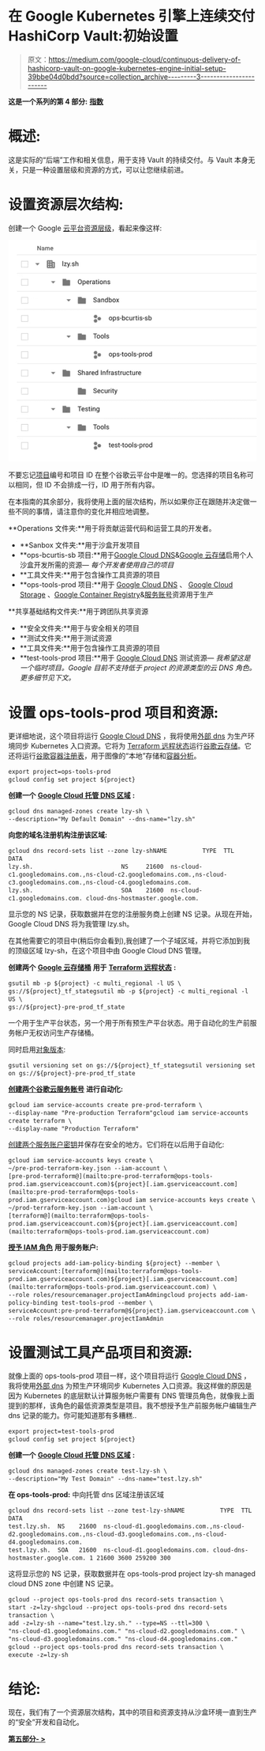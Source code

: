 # 在 Google Kubernetes 引擎上连续交付 HashiCorp Vault:初始设置

> 原文：<https://medium.com/google-cloud/continuous-delivery-of-hashicorp-vault-on-google-kubernetes-engine-initial-setup-39bbe04d0bdd?source=collection_archive---------3----------------------->

**这是一个系列的第 4 部分:** [**指数**](/@blzysh/continuous-delivery-of-hashicorp-vault-on-google-kubernetes-engine-bcbf4e75f0f6)

# 概述:

这是实际的“后端”工作和相关信息，用于支持 Vault 的持续交付。与 Vault 本身无关，只是一种设置层级和资源的方式，可以让您继续前进。

# 设置资源层次结构:

创建一个 Google [云平台资源层级](https://cloud.google.com/resource-manager/docs/cloud-platform-resource-hierarchy)，看起来像这样:

![](img/3b7366ce3774dfd3b531f1f9caa570f8.png)

不要忘记[项目](https://cloud.google.com/resource-manager/docs/creating-managing-projects)编号和项目 ID 在整个谷歌云平台中是唯一的。您选择的项目名称可以相同，但 ID 不会排成一行，ID 用于所有内容。

在本指南的其余部分，我将使用上面的层次结构，所以如果你正在跟随并决定做一些不同的事情，请注意你的变化并相应地调整。

**Operations 文件夹:**用于将贡献运营代码和运营工具的开发者。

*   **Sanbox 文件夹:**用于沙盒开发项目
*   **ops-bcurtis-sb 项目:**用于[Google Cloud DNS](https://cloud.google.com/dns)&[Google 云存储](https://cloud.google.com/storage)启用个人沙盒开发所需的资源— *每个开发者使用自己的项目*
*   **工具文件夹:**用于包含操作工具资源的项目
*   **ops-tools-prod 项目:**用于 [Google Cloud DNS](https://cloud.google.com/dns) 、 [Google Cloud Storage](https://cloud.google.com/storage) 、[Google Container Registry](https://cloud.google.com/container-registry)&[服务账号](https://cloud.google.com/iam/docs/understanding-service-accounts)资源用于生产

**共享基础结构文件夹:**用于跨团队共享资源

*   **安全文件夹:**用于与安全相关的项目
*   **测试文件夹:**用于测试资源
*   **工具文件夹:**用于包含操作工具资源的项目
*   **test-tools-prod 项目:**用于 [Google Cloud DNS](https://cloud.google.com/dns) 测试资源— *我希望这是一个临时项目。Google 目前不支持低于 project 的资源类型的云 DNS 角色。更多细节见下文。*

# 设置 ops-tools-prod 项目和资源:

更详细地说，这个项目将运行 [Google Cloud DNS](https://cloud.google.com/dns) ，我将使用[外部 dns](https://github.com/kubernetes-incubator/external-dns) 为生产环境同步 Kubernetes 入口资源。它将为 [Terraform 远程状态](https://www.terraform.io/docs/state/remote.html)运行[谷歌云存储](https://cloud.google.com/storage)。它还将运行[谷歌容器注册表](https://cloud.google.com/container-registry)，用于图像的“本地”存储和[容器分析](https://cloud.google.com/container-registry/docs/get-image-vulnerabilities)。

```
export project=ops-tools-prod
gcloud config set project ${project}
```

**创建一个** [**Google Cloud 托管 DNS 区域**](https://cloud.google.com/dns/zones) **:**

```
gcloud dns managed-zones create lzy-sh \
--description="My Default Domain" --dns-name="lzy.sh"
```

**向您的域名注册机构注册该区域:**

```
gcloud dns record-sets list --zone lzy-shNAME          TYPE  TTL    DATA
lzy.sh.                         NS     21600  ns-cloud-c1.googledomains.com.,ns-cloud-c2.googledomains.com.,ns-cloud-c3.googledomains.com.,ns-cloud-c4.googledomains.com.
lzy.sh.                         SOA    21600  ns-cloud-c1.googledomains.com. cloud-dns-hostmaster.google.com.
```

显示您的 NS 记录，获取数据并在您的注册服务商上创建 NS 记录。从现在开始，Google Cloud DNS 将为我管理 lzy.sh。

在其他需要它的项目中(稍后你会看到),我创建了一个子域区域，并将它添加到我的顶级区域 lzy-sh，在这个项目中由 Google Cloud DNS 管理。

**创建两个** [**Google 云存储桶**](https://cloud.google.com/storage/docs/creating-buckets) **用于** [**Terraform 远程状态**](https://www.terraform.io/docs/state/remote.html) **:**

```
gsutil mb -p ${project} -c multi_regional -l US \
gs://${project}_tf_stategsutil mb -p ${project} -c multi_regional -l US \
gs://${project}-pre-prod_tf_state
```

一个用于生产平台状态，另一个用于所有预生产平台状态。用于自动化的生产前服务帐户无权访问生产存储桶。

同时启用[对象版本](https://cloud.google.com/storage/docs/object-versioning):

```
gsutil versioning set on gs://${project}_tf_stategsutil versioning set on gs://${project}-pre-prod_tf_state
```

[**创建两个谷歌云服务账号**](https://cloud.google.com/iam/docs/creating-managing-service-accounts) **进行自动化:**

```
gcloud iam service-accounts create pre-prod-terraform \
--display-name "Pre-production Terraform"gcloud iam service-accounts create terraform \
--display-name "Production Terraform"
```

[创建两个服务账户密钥](https://cloud.google.com/iam/docs/creating-managing-service-account-keys)并保存在安全的地方。它们将在以后用于自动化:

```
gcloud iam service-accounts keys create \
~/pre-prod-terraform-key.json --iam-account \ 
[pre-prod-terraform@](mailto:pre-prod-terraform@ops-tools-prod.iam.gserviceaccount.com)${project}[.iam.gserviceaccount.com](mailto:pre-prod-terraform@ops-tools-prod.iam.gserviceaccount.com)gcloud iam service-accounts keys create \
~/prod-terraform-key.json --iam-account \
[terraform@](mailto:terraform@ops-tools-prod.iam.gserviceaccount.com)${project}[.iam.gserviceaccount.com](mailto:terraform@ops-tools-prod.iam.gserviceaccount.com)
```

[**授予 IAM 角色**](https://cloud.google.com/iam/docs/granting-changing-revoking-access) **用于服务账户:**

```
gcloud projects add-iam-policy-binding ${project} --member \
serviceAccount:[terraform@](mailto:terraform@ops-tools-prod.iam.gserviceaccount.com)${project}[.iam.gserviceaccount.com](mailto:terraform@ops-tools-prod.iam.gserviceaccount.com) \
--role roles/resourcemanager.projectIamAdmingcloud projects add-iam-policy-binding test-tools-prod --member \
serviceAccount:pre-prod-terraform@${project}.iam.gserviceaccount.com \
--role roles/resourcemanager.projectIamAdmin
```

# 设置测试工具产品项目和资源:

就像上面的 ops-tools-prod 项目一样，这个项目将运行 [Google Cloud DNS](https://cloud.google.com/dns) ，我将使用[外部 dns](https://github.com/kubernetes-incubator/external-dns) 为预生产环境同步 Kubernetes 入口资源。我这样做的原因是因为 Kubernetes 的底层默认计算服务帐户需要有 DNS 管理员角色，就像我上面提到的那样，该角色的最低资源类型是项目。我不想授予生产前服务帐户编辑生产 dns 记录的能力。你可能知道那有多糟糕..

```
export project=test-tools-prod
gcloud config set project ${project}
```

**创建一个** [**Google Cloud 托管 DNS 区域**](https://cloud.google.com/dns/zones) **:**

```
gcloud dns managed-zones create test-lzy-sh \
--description="My Test Domain" --dns-name="test.lzy.sh"
```

**在 ops-tools-prod:** 中向托管 dns 区域注册该区域

```
gcloud dns record-sets list --zone test-lzy-shNAME          TYPE  TTL    DATA
test.lzy.sh.  NS    21600  ns-cloud-d1.googledomains.com.,ns-cloud-d2.googledomains.com.,ns-cloud-d3.googledomains.com.,ns-cloud-d4.googledomains.com.
test.lzy.sh.  SOA   21600  ns-cloud-d1.googledomains.com. cloud-dns-hostmaster.google.com. 1 21600 3600 259200 300
```

这将显示您的 NS 记录，获取数据并在 ops-tools-prod project lzy-sh managed cloud DNS zone 中创建 NS 记录。

```
gcloud --project ops-tools-prod dns record-sets transaction \
start -z=lzy-shgcloud --project ops-tools-prod dns record-sets transaction \
add -z=lzy-sh --name="test.lzy.sh." --type=NS --ttl=300 \
"ns-cloud-d1.googledomains.com." "ns-cloud-d2.googledomains.com." \
"ns-cloud-d3.googledomains.com." "ns-cloud-d4.googledomains.com." gcloud --project ops-tools-prod dns record-sets transaction \
execute -z=lzy-sh
```

# 结论:

现在，我们有了一个资源层次结构，其中的项目和资源支持从沙盒环境一直到生产的“安全”开发和自动化。

[**第五部分- >**](/@blzysh/continuous-delivery-of-hashicorp-vault-on-google-kubernetes-engine-sandbox-development-f603e0bceaf1)